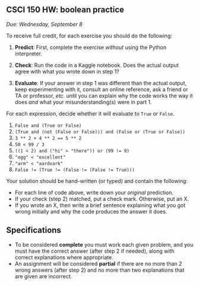 CSCI 150 HW: boolean practice
-----------------------------

*Due: Wednesday, September 8*

To receive full credit, for each exercise you should do the following:

1. **Predict**: First, complete the exercise *without* using the
   Python interpreter.

2. **Check**: Run the code in a Kaggle notebook.  Does the actual
   output agree with what you wrote down in step 1?

3. **Evaluate**: If your answer in step 1 was different than the
   actual output, keep experimenting with it, consult an online
   reference, ask a friend or TA or professor, *etc.* until you can
   explain why the code works the way it does *and* what your
   misunderstanding(s) were in part 1.

For each expression, decide whether it will evaluate to `True` or
`False`.

1.    `False and (True or False)`
2. `(True and (not (False or False))) and (False or (True or False))`
3. `3 ** 2 + 4 ** 2 == 5 ** 2`
4. `50 < 99 / 3`
5. `((1 < 2) and ("hi" > "there")) or (99 != 9)`
6. `"egg" < "excellent"`
7. `"arm" < "aardvark"`
8. `False != (True != (False != (False != True)))`

Your solution should be hand-written (or typed) and contain the following:

- For each line of code above, write down your *original* prediction.
- If your check (step 2) matched, put a check mark. Otherwise, put an X.
- If you wrote an X, then write a brief sentence explaining what you got wrong initially and why the code produces the answer it does.

## Specifications

- To be considered **complete** you must work each given problem, and you must have the correct answer (after step 2 if needed), along with correct explanations where appropriate.
- An assignment will be considered **partial** if there are no more than 2 wrong answers (after step 2) and no more than two explanations that are given are incorrect.


<!---As usual for this semester, you should submit your work as a PDF,
either by creating it on a computer in the first place or by scanning it.-->
